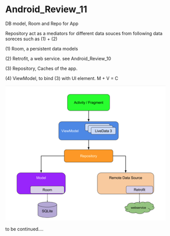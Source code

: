 # Android_Review_11
DB model, Room and Repo for App

Repository act as a mediators for different data souces from following data soreces such as (1) + (2)

  (1) Room, a persistent data models
  
  (2) Retrofit, a web service. see Android_Review_10
  
  (3) Repository, Caches of the app. 
  
  (4) ViewModel, to bind (3) with UI element. M + V = C
  
  
  ![](https://raw.githubusercontent.com/QueenieCplusplus/Android_Review_11/main/Architecture.png)
  
  
  

to be continued....
